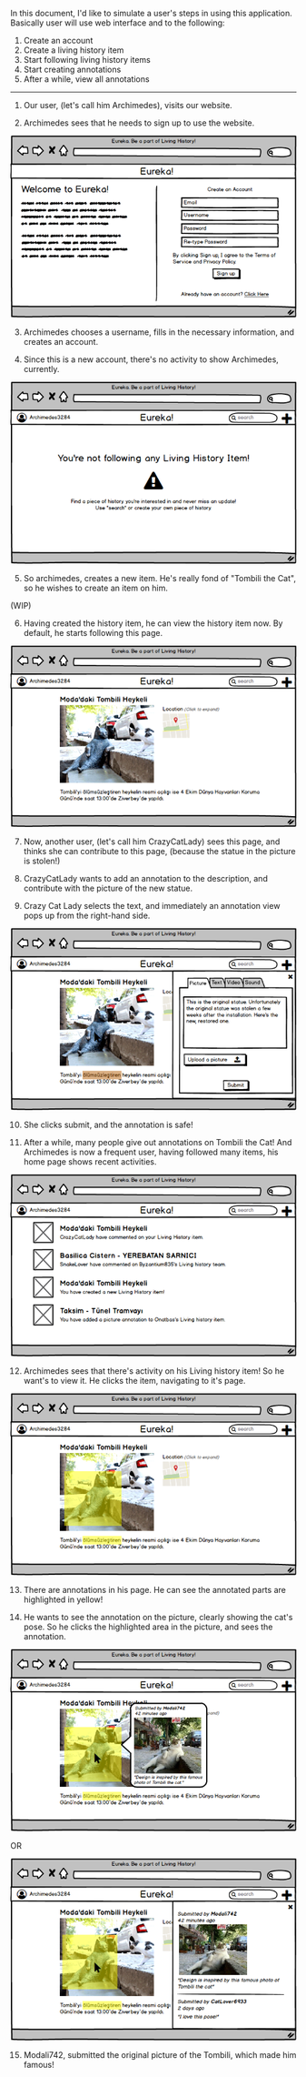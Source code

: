 In this document, I'd like to simulate a user's steps in using this application. Basically user will use web interface and to the following: 

1. Create an account
1. Create a living history item
2. Start following living history items
1. Start creating annotations
1. After a while, view all annotations

---

1. Our user, (let's call him Archimedes), visits our website.

2. Archimedes sees that he needs to sign up to use the website.

![](https://github.com/SWE574-Nerds/friendly-eureka/blob/master/design/mockups/sign-up.png?raw=true)

3. Archimedes chooses a username, fills in the necessary information, and creates an account.

4. Since this is a new account, there's no activity to show Archimedes, currently.

![](https://github.com/SWE574-Nerds/friendly-eureka/blob/master/design/mockups/first-login.png?raw=true)

5. So archimedes, creates a new item. He's really fond of "Tombili the Cat", so he wishes to create an item on him.

(WIP)

6. Having created the history item, he can view the history item now. By default, he starts following this page.

![](https://github.com/SWE574-Nerds/friendly-eureka/blob/master/design/mockups/first-item.png?raw=true)

7. Now, another user, (let's call him CrazyCatLady) sees this page, and thinks she can contribute to this page, (because the statue in the picture is stolen!)

8. CrazyCatLady wants to add an annotation to the description, and contribute with the picture of the new statue.

9. Crazy Cat Lady selects the text, and immediately an annotation view pops up from the right-hand side.

![](https://github.com/SWE574-Nerds/friendly-eureka/blob/master/design/mockups/annotating-item_picture.png?raw=true)

10. She clicks submit, and the annotation is safe!

11. After a while, many people give out annotations on Tombili the Cat! And Archimedes is now a frequent user, having followed many items, his home page shows recent activities.

![](https://github.com/SWE574-Nerds/friendly-eureka/blob/master/design/mockups/used-login.png?raw=true)

12. Archimedes sees that there's activity on his Living history item! So he want's to view it. He clicks the item, navigating to it's page.

![](https://github.com/SWE574-Nerds/friendly-eureka/blob/master/design/mockups/annotated-item.png?raw=true)

13. There are annotations in his page. He can see the annotated parts are highlighted in yellow!

14. He wants to see the annotation on the picture, clearly showing the cat's pose. So he clicks the highlighted area in the picture, and sees the annotation.

![](https://github.com/SWE574-Nerds/friendly-eureka/blob/master/design/mockups/annotated-item-picture.png?raw=true)

OR

![](https://github.com/SWE574-Nerds/friendly-eureka/blob/master/design/mockups/annotated-item-picture_2.png?raw=true)

15. Modali742, submitted the original picture of the Tombili, which made him famous!
